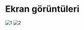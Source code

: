 # Ekran görüntüleri
![1](https://user-images.githubusercontent.com/50501489/107801453-238b5d00-6d71-11eb-84c9-d2d6ffd541d6.PNG)
![2](https://user-images.githubusercontent.com/50501489/107801470-28e8a780-6d71-11eb-8372-cc981f7dc338.PNG)
